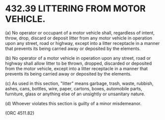 432.39 LITTERING FROM MOTOR VEHICLE.
====================================

​(a) No operator or occupant of a motor vehicle shall, regardless of
intent, throw, drop, discard or deposit litter from any motor vehicle in
operation upon any street, road or highway, except into a litter
receptacle in a manner that prevents its being carried away or deposited
by the elements.

​(b) No operator of a motor vehicle in operation upon any street, road
or highway shall allow litter to be thrown, dropped, discarded or
deposited from the motor vehicle, except into a litter receptacle in a
manner that prevents its being carried away or deposited by the
elements.

​(c) As used in this section, "litter" means garbage, trash, waste,
rubbish, ashes, cans, bottles, wire, paper, cartons, boxes, automobile
parts, furniture, glass or anything else of an unsightly or unsanitary
nature.

​(d) Whoever violates this section is guilty of a minor misdemeanor.

(ORC 4511.82)
